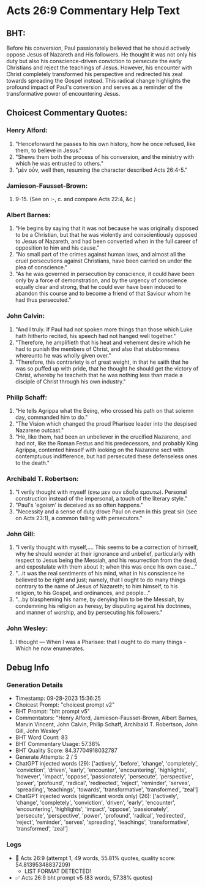 # Acts 26:9 Commentary Help Text

## BHT:
Before his conversion, Paul passionately believed that he should actively oppose Jesus of Nazareth and His followers. He thought it was not only his duty but also his conscience-driven conviction to persecute the early Christians and reject the teachings of Jesus. However, his encounter with Christ completely transformed his perspective and redirected his zeal towards spreading the Gospel instead. This radical change highlights the profound impact of Paul's conversion and serves as a reminder of the transformative power of encountering Jesus.

## Choicest Commentary Quotes:
### Henry Alford:
1. "Henceforward he passes to his own history, how he once refused, like them, to believe in Jesus."
2. "Shews them both the process of his conversion, and the ministry with which he was entrusted to others."
3. "μὲν οὖν, well then, resuming the character described Acts 26:4-5."

### Jamieson-Fausset-Brown:
1. 9-15. (See on  :-, c. and compare Acts 22:4,
	&c.)

### Albert Barnes:
1. "He begins by saying that it was not because he was originally disposed to be a Christian, but that he was violently and conscientiously opposed to Jesus of Nazareth, and had been converted when in the full career of opposition to him and his cause."
2. "No small part of the crimes against human laws, and almost all the cruel persecutions against Christians, have been carried on under the plea of conscience."
3. "As he was governed in persecution by conscience, it could have been only by a force of demonstration, and by the urgency of conscience equally clear and strong, that he could ever have been induced to abandon this course and to become a friend of that Saviour whom he had thus persecuted."

### John Calvin:
1. "And I truly. If Paul had not spoken more things than those which Luke hath hitherto recited, his speech had not hanged well together."
2. "Therefore, he amplifieth that his heat and vehement desire which he had to punish the members of Christ, and also that stubbornness whereunto he was wholly given over."
3. "Therefore, this contrariety is of great weight, in that he saith that he was so puffed up with pride, that he thought he should get the victory of Christ, whereby he teacheth that he was nothing less than made a disciple of Christ through his own industry."

### Philip Schaff:
1. "He tells Agrippa what the Being, who crossed his path on that solemn day, commanded him to do." 
2. "The Vision which changed the proud Pharisee leader into the despised Nazarene outcast."
3. "He, like them, had been an unbeliever in the crucified Nazarene, and had not, like the Roman Festus and his predecessors, and probably King Agrippa, contented himself with looking on the Nazarene sect with contemptuous indifference, but had persecuted these defenseless ones to the death."

### Archibald T. Robertson:
1. "I verily thought with myself (εγω μεν ουν εδοξα εμαυτω). Personal construction instead of the impersonal, a touch of the literary style."
2. "Paul's 'egoism' is deceived as so often happens."
3. "Necessity and a sense of duty drove Paul on even in this great sin (see on Acts 23:1), a common failing with persecutors."

### John Gill:
1. "I verily thought with myself,.... This seems to be a correction of himself, why he should wonder at their ignorance and unbelief, particularly with respect to Jesus being the Messiah, and his resurrection from the dead, and expostulate with them about it; when this was once his own case..."
2. "...it was the real sentiments of his mind, what in his conscience he believed to be right and just; namely, that I ought to do many things contrary to the name of Jesus of Nazareth; to him himself, to his religion, to his Gospel, and ordinances, and people..."
3. "...by blaspheming his name, by denying him to be the Messiah, by condemning his religion as heresy, by disputing against his doctrines, and manner of worship, and by persecuting his followers."

### John Wesley:
1. I thought — When I was a Pharisee: that I ought to do many things - Which he now enumerates.


## Debug Info
### Generation Details
- Timestamp: 09-28-2023 15:36:25
- Choicest Prompt: "choicest prompt v2"
- BHT Prompt: "bht prompt v5"
- Commentators: "Henry Alford, Jamieson-Fausset-Brown, Albert Barnes, Marvin Vincent, John Calvin, Philip Schaff, Archibald T. Robertson, John Gill, John Wesley"
- BHT Word Count: 83
- BHT Commentary Usage: 57.38%
- BHT Quality Score: 84.37704918032787
- Generate Attempts: 2 / 5
- ChatGPT injected words (29):
	['actively', 'before', 'change', 'completely', 'conviction', 'driven', 'early', 'encounter', 'encountering', 'highlights', 'however', 'impact', 'oppose', 'passionately', 'persecute', 'perspective', 'power', 'profound', 'radical', 'redirected', 'reject', 'reminder', 'serves', 'spreading', 'teachings', 'towards', 'transformative', 'transformed', 'zeal']
- ChatGPT injected words (significant words only) (26):
	['actively', 'change', 'completely', 'conviction', 'driven', 'early', 'encounter', 'encountering', 'highlights', 'impact', 'oppose', 'passionately', 'persecute', 'perspective', 'power', 'profound', 'radical', 'redirected', 'reject', 'reminder', 'serves', 'spreading', 'teachings', 'transformative', 'transformed', 'zeal']

### Logs
- 🔄 Acts 26:9 (attempt 1, 49 words, 55.81% quotes, quality score: 54.81395348837209) 
	- LIST FORMAT DETECTED!
- ✅ Acts 26:9 bht prompt v5 (83 words, 57.38% quotes)